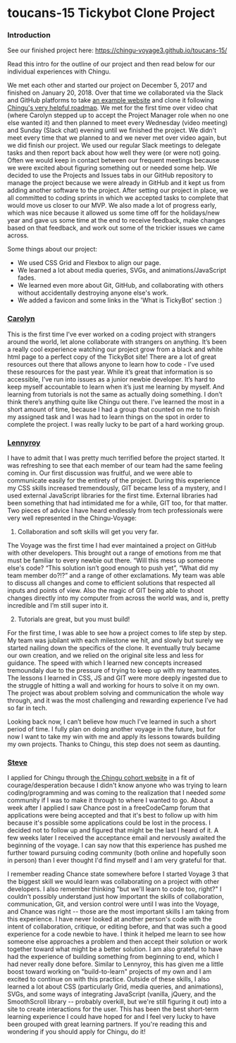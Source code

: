 # toucans-15 Tickybot Clone Project

### Introduction

See our finished project here: https://chingu-voyage3.github.io/toucans-15/

Read this intro for the outline of our project and then read below for our individual experiences with Chingu.

We met each other and started our project on December 5, 2017 and finished on January 20, 2018. Over that time we collaborated via the Slack and GitHub platforms to take [an example website](https://tickybott.herokuapp.com/) and clone it following [Chingu's very helpful roadmap](https://medium.com/chingu/the-voyage-3-remote-developer-project-process-2eda5aea2d51). We met for the first time over video chat (where Carolyn stepped up to accept the Project Manager role when no one else wanted it) and then planned to meet every Wednesday (video meeting) and Sunday (Slack chat) evening until we finished the project. We didn't meet every time that we planned to and we never met over video again, but we did finish our project. We used our regular Slack meetings to delegate tasks and then report back about how well they were (or were not) going. Often we would keep in contact between our frequent meetings because we were excited about figuring something out or needed some help. We decided to use the Projects and Issues tabs in our GitHub repository to manage the project because we were already in GitHub and it kept us from adding another software to the project. After setting our project in place, we all committed to coding sprints in which we accepted tasks to complete that would move us closer to our MVP. We also made a lot of progress early, which was nice because it allowed us some time off for the holidays/new year and gave us some time at the end to receive feedback, make changes based on that feedback, and work out some of the trickier issues we came across.

Some things about our project:

  * We used CSS Grid and Flexbox to align our page.
  * We learned a lot about media queries, SVGs, and animations/JavaScript fades.
  * We learned even more about Git, GitHub, and collaborating with others without accidentally destroying anyone else's work.
  * We added a favicon and some links in the 'What is TickyBot' section  :)

### [Carolyn](https://github.com/carolynshin)

This is the first time I’ve ever worked on a coding project with strangers around the world, let alone collaborate with strangers on anything. It’s been a really cool experience watching our project grow from a black and white html page to a perfect copy of the TickyBot site! There are a lot of great resources out there that allows anyone to learn how to code - I’ve used these resources for the past year. While it’s great that information is so accessible, I’ve run into issues as a junior newbie developer. It’s hard to keep myself accountable to learn when it’s just me learning by myself. And learning from tutorials is not the same as actually doing something. I don’t think there’s anything quite like Chingu out there. I’ve learned the most in a short amount of time, because I had a group that counted on me to finish my assigned task and I was had to learn things on the spot in order to complete the project. I was really lucky to be part of a hard working group.

### [Lennyroy](https://github.com/lennyroyroy)

I have to admit that I was pretty much terrified before the project started. It was refreshing to see that each member of our team had the same feeling coming in. Our first discussion was fruitful, and we were able to communicate easily for the entirety of the project. During this experience my CSS skills increased tremendously, GIT became less of a mystery, and I used external JavaScript libraries for the first time. External libraries had been something that had intimidated me for a while, GIT too, for that matter.
Two pieces of advice I have heard endlessly from tech professionals were very well represented in the Chingu-Voyage:

1. Collaboration and soft skills will get you very far.

The Voyage was the first time I had ever maintained a project on GitHub with other developers. This brought out a range of emotions from me that must be familiar to every newbie out there. “Will this mess up someone else's code? “This solution isn’t good enough to push yet”, “What did my team member do?!?” and a range of other exclamations. My team was able to discuss all changes and come to efficient solutions that respected all inputs and points of view. Also the magic of GIT being able to shoot changes directly into my computer from across the world was, and is, pretty incredible and I’m still super into it.

2. Tutorials are great, but you must build!

For the first time, I was able to see how a project comes to life step by step. My team was jubilant with each milestone we hit, and slowly but surely we started nailing down the specifics of the clone. It eventually truly became our own creation, and we relied on the original site less and less for guidance. The speed with which I learned new concepts increased tremoundaly due to the pressure of trying to keep up with my teammates. The lessons I learned in CSS, JS and GIT were more deeply ingested due to the struggle of hitting a wall and working for hours to solve it on my own. The project was about problem solving and communication the whole way through, and it was the most challenging and rewarding experience I’ve had so far in tech.

Looking back now, I can’t believe how much I’ve learned in such a short period of time. I fully plan on doing another voyage in the future, but for now I want to take my win with me and apply its lessons towards building my own projects. Thanks to Chingu, this step does not seem as daunting.

### [Steve](https://github.com/stevenremenapp)

I applied for Chingu through [the Chingu cohort website](https://chingu-cohorts.github.io/chingu-directory/) in a fit of courage/desperation because I didn't know anyone who was trying to learn coding/programming and was coming to the realization that I needed _some_ community if I was to make it through to where I wanted to go. About a week after I applied I saw Chance post in a freeCodeCamp forum that applications were being accepted and that it's best to follow up with him because it's possible some applications could be lost in the process. I decided not to follow up and figured that might be the last I heard of it. A few weeks later I received the acceptance email and nervously awaited the beginning of the voyage. I can say now that this experience has pushed me further toward pursuing coding community (both online and hopefully soon in person) than I ever thought I'd find myself and I am very grateful for that.

I remember reading Chance state somewhere before I started Voyage 3 that the biggest skill we would learn was collaborating on a project with other developers. I also remember thinking "but we'll learn to code too, right?" I couldn't possibly understand just how important the skills of collaboration, communication, Git, and version control were until I was into the Voyage, and Chance was right -- those are the most important skills I am taking from this experience. I have never looked at another person's code with the intent of collaboration, critique, or editing before, and that was such a good experience for a code newbie to have. I think it helped me learn to see how someone else approaches a problem and then accept their solution or work together toward what might be a better solution. I am also grateful to have had the experience of building something from beginning to end, which I had never really done before. Similar to Lennyroy, this has given me a little boost toward working on "build-to-learn" projects of my own and I am excited to continue on with this practice. Outside of these skills, I also learned a lot about CSS (particularly Grid, media queries, and animations), SVGs, and some ways of integrating JavaScript (vanilla, jQuery, and the SmoothScroll library -- probably overkill, but we're still figuring it out) into a site to create interactions for the user. This has been the best short-term learning experience I could have hoped for and I feel very lucky to have been grouped with great learning partners. If you're reading this and wondering if you should apply for Chingu, do it!
